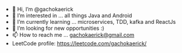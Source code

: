 - 👋 Hi, I’m @gachokaerick
- 👀 I’m interested in ... all things Java and Android
- 🌱 I’m currently learning ... microservices, TDD, kafka and ReactJs
- 💞️ I’m looking for new opportunities :)
- 📫 How to reach me ... gachokaerick@gmail.com
- LeetCode profile: https://leetcode.com/gachokaerick/

<!---
gachokaerick/gachokaerick is a ✨ special ✨ repository because its `README.md` (this file) appears on your GitHub profile.
You can click the Preview link to take a look at your changes.
--->
